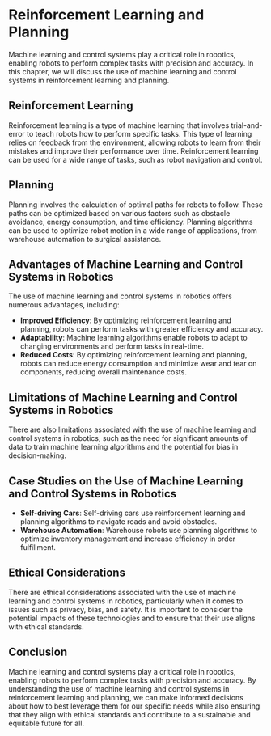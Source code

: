 Reinforcement Learning and Planning
==============================================================================================

Machine learning and control systems play a critical role in robotics, enabling robots to perform complex tasks with precision and accuracy. In this chapter, we will discuss the use of machine learning and control systems in reinforcement learning and planning.

Reinforcement Learning
----------------------

Reinforcement learning is a type of machine learning that involves trial-and-error to teach robots how to perform specific tasks. This type of learning relies on feedback from the environment, allowing robots to learn from their mistakes and improve their performance over time. Reinforcement learning can be used for a wide range of tasks, such as robot navigation and control.

Planning
--------

Planning involves the calculation of optimal paths for robots to follow. These paths can be optimized based on various factors such as obstacle avoidance, energy consumption, and time efficiency. Planning algorithms can be used to optimize robot motion in a wide range of applications, from warehouse automation to surgical assistance.

Advantages of Machine Learning and Control Systems in Robotics
--------------------------------------------------------------

The use of machine learning and control systems in robotics offers numerous advantages, including:

* **Improved Efficiency**: By optimizing reinforcement learning and planning, robots can perform tasks with greater efficiency and accuracy.
* **Adaptability**: Machine learning algorithms enable robots to adapt to changing environments and perform tasks in real-time.
* **Reduced Costs**: By optimizing reinforcement learning and planning, robots can reduce energy consumption and minimize wear and tear on components, reducing overall maintenance costs.

Limitations of Machine Learning and Control Systems in Robotics
---------------------------------------------------------------

There are also limitations associated with the use of machine learning and control systems in robotics, such as the need for significant amounts of data to train machine learning algorithms and the potential for bias in decision-making.

Case Studies on the Use of Machine Learning and Control Systems in Robotics
---------------------------------------------------------------------------

* **Self-driving Cars**: Self-driving cars use reinforcement learning and planning algorithms to navigate roads and avoid obstacles.
* **Warehouse Automation**: Warehouse robots use planning algorithms to optimize inventory management and increase efficiency in order fulfillment.

Ethical Considerations
----------------------

There are ethical considerations associated with the use of machine learning and control systems in robotics, particularly when it comes to issues such as privacy, bias, and safety. It is important to consider the potential impacts of these technologies and to ensure that their use aligns with ethical standards.

Conclusion
----------

Machine learning and control systems play a critical role in robotics, enabling robots to perform complex tasks with precision and accuracy. By understanding the use of machine learning and control systems in reinforcement learning and planning, we can make informed decisions about how to best leverage them for our specific needs while also ensuring that they align with ethical standards and contribute to a sustainable and equitable future for all.


